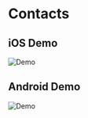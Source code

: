 # Contacts

## iOS Demo

![Demo](./assets/contacts-ios-gif.gif)

## Android Demo

![Demo](./assets/contacts-android-gif2.gif)

